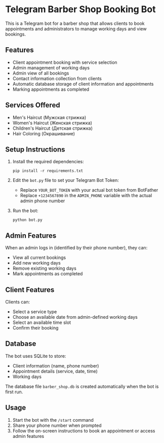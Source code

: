 # Telegram Barber Shop Booking Bot

This is a Telegram bot for a barber shop that allows clients to book appointments and administrators to manage working days and view bookings.

## Features

- Client appointment booking with service selection
- Admin management of working days
- Admin view of all bookings
- Contact information collection from clients
- Automatic database storage of client information and appointments
- Marking appointments as completed

## Services Offered

- Men's Haircut (Мужская стрижка)
- Women's Haircut (Женская стрижка)
- Children's Haircut (Детская стрижка)
- Hair Coloring (Окрашивание)

## Setup Instructions

1. Install the required dependencies:
   ```
   pip install -r requirements.txt
   ```

2. Edit the `bot.py` file to set your Telegram Bot Token:
   - Replace `YOUR_BOT_TOKEN` with your actual bot token from BotFather
   - Replace `+1234567890` in the `ADMIN_PHONE` variable with the actual admin phone number

3. Run the bot:
   ```
   python bot.py
   ```

## Admin Features

When an admin logs in (identified by their phone number), they can:
- View all current bookings
- Add new working days
- Remove existing working days
- Mark appointments as completed

## Client Features

Clients can:
- Select a service type
- Choose an available date from admin-defined working days
- Select an available time slot
- Confirm their booking

## Database

The bot uses SQLite to store:
- Client information (name, phone number)
- Appointment details (service, date, time)
- Working days

The database file `barber_shop.db` is created automatically when the bot is first run.

## Usage

1. Start the bot with the `/start` command
2. Share your phone number when prompted
3. Follow the on-screen instructions to book an appointment or access admin features